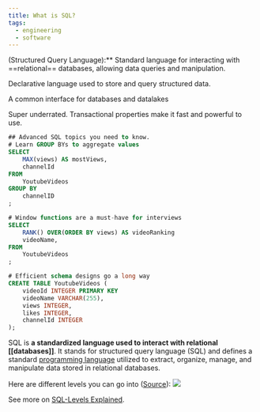```yaml
---
title: What is SQL?
tags:
  - engineering
  - software
---
```


(Structured Query Language):** Standard language for interacting with ==relational== databases, allowing data queries and manipulation.

Declarative language used to store and query structured data.

A common interface for databases and datalakes

Super underrated. Transactional properties make it fast and powerful to use.



```sql
## Advanced SQL topics you need to know.
# Learn GROUP BYs to aggregate values
SELECT
	MAX(views) AS mostViews,
	channelId
FROM
	YoutubeVideos
GROUP BY
	channelID
;

# Window functions are a must-have for interviews
SELECT
	RANK() OVER(ORDER BY views) AS videoRanking
	videoName,
FROM
	YoutubeVideos
;

# Efficient schema designs go a long way
CREATE TABLE YoutubeVideos (
	videoId INTEGER PRIMARY KEY
	videoName VARCHAR(255),
	views INTEGER,	
	likes INTEGER,
	channelId INTEGER
);
```

SQL is **a standardized language used to interact with relational [[databases]]**. It stands for structured query language (SQL) and defines a standard [programming language](term/programming%20languages.md) utilized to extract, organize, manage, and manipulate data stored in relational databases.

Here are different levels you can go into ([Source](https://twitter.com/largedatabank/status/1559651463919452161)):
![](images/sql-levels-explained.png)

See more on [SQL-Levels Explained](https://github.com/airbytehq/SQL-Levels-Explained).